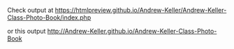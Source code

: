Check output at https://htmlpreview.github.io/Andrew-Keller/Andrew-Keller-Class-Photo-Book/index.php 

or this output http://Andrew-Keller.github.io/Andrew-Keller-Class-Photo-Book
